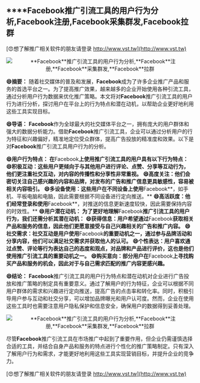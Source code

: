 ## ****Facebook**推广引流工具的用户行为分析,**Facebook**注册,**Facebook**采集群发,**Facebook**拉群**

[😍想了解推广相关软件的朋友请登录 http://www.vst.tw](http://www.vst.tw)

 <center><img src="https://vst.tw/MP4/tuiguang/png/2.png" alt="**Facebook**推广引流工具的用户行为分析,**Facebook**注册,**Facebook**采集群发,**Facebook**拉群"></center>

**😄摘要：**
随着社交媒体的普及和发展，**Facebook**成为了许多企业推广产品和服务的首选平台之一。为了提高推广效果，越来越多的企业开始使用各种引流工具，通过分析用户行为数据来优化推广策略。本文将对**Facebook**推广引流工具的用户行为进行分析，探讨用户在平台上的行为特点和潜在动机，以帮助企业更好地利用这些工具实现目标。

**😄导语：**
**Facebook**作为全球最大的社交媒体平台之一，拥有庞大的用户群体和强大的数据分析能力。借助**Facebook**推广引流工具，企业可以通过分析用户的行为特征和兴趣偏好，精准地定位受众群体，提高广告投放的精准度和效果。以下是对**Facebook**推广引流工具用户行为的分析。

**😄用户行为特点： 在**Facebook**上使用推广引流工具的用户具有以下行为特点：**
**😄积极互动：这些用户更倾向于与其他用户进行评论、点赞、分享等互动行为，他们更注重社交互动，对内容的传播性和分享性非常重视。**
**😄高度关注：他们会密切关注自己感兴趣的内容和品牌，对发布的广告和推广信息更具敏感性，容易被相关内容吸引。**
**😄多设备使用：这些用户在不同设备上使用**Facebook**，如手机、平板电脑和电脑，因此需要根据不同设备进行定向推送。**
**😄高活跃度：他们经常登录和使用**Facebook**，对推送的信息更新速度较快，因此需要保持内容的时效性。**
**😄用户潜在动机： 为了更好地理解**Facebook**推广引流工具的用户行为，我们还需分析其潜在动机：**
**😄获得信息：用户希望通过**Facebook**获取相关产品和服务的信息，因此他们更愿意接受与自己兴趣相关的广告和推广内容。**
**😄社交需求：社交互动是用户使用**Facebook**的重要动机之一，通过参与品牌活动和分享内容，他们可以满足社交需求并获取他人的认可。**
**😄个性表达：用户喜欢通过点赞、评论等行为表达自己的态度和观点，对品牌和产品进行评价，这也是他们使用推广引流工具的重要动机之一。**
**😄购买意向：部分用户在**Facebook**上寻找购买产品和服务的机会，因此对于与自己需求匹配的推广内容更感兴趣。**

**😄结论：**
**Facebook**推广引流工具的用户行为特点和潜在动机对企业进行广告投放和推广策略的制定具有重要意义。通过了解用户的行为特征，企业可以根据不同用户群体的需求和兴趣进行定向推送，提高广告的点击率和转化率。同时，积极引导用户参与互动和社交分享，可以增加品牌曝光和用户认可度。然而，企业在使用这些工具时也需要注意用户隐私保护和信息安全，确保用户的数据得到妥善处理。

 <center><img src="https://vst.tw/MP4/tuiguang/png/2.png" alt="**Facebook**推广引流工具的用户行为分析,**Facebook**注册,**Facebook**采集群发,**Facebook**拉群"></center>

尽管**Facebook**推广引流工具在市场推广中起到了重要作用，但企业仍需谨慎选择合适的工具，并结合自身产品和服务的特点进行个性化的推广策略制定。只有深入了解用户行为和需求，才能更好地利用这些工具实现营销目标，并提升企业的竞争力。

[😍想了解推广相关软件的朋友请登录 http://www.vst.tw](http://www.vst.tw)



